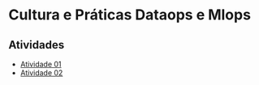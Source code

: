 # Cultura e Práticas Dataops e Mlops

## Atividades

- [Atividade 01](./Atividade_01/)
- [Atividade 02](./Atividade_02/)
